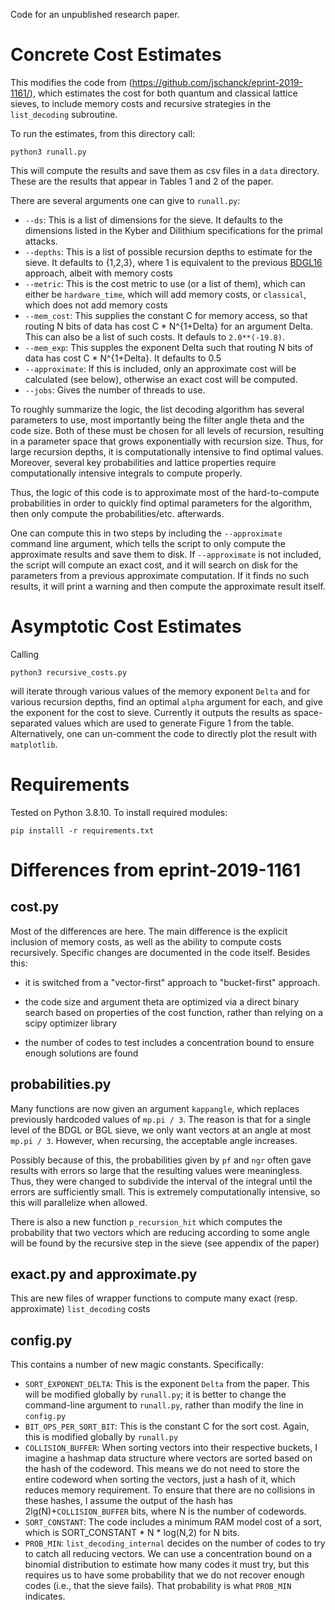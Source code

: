 Code for an unpublished research paper.

# Concrete Cost Estimates
This modifies the code from (https://github.com/jschanck/eprint-2019-1161/), which estimates the cost for both quantum and classical lattice sieves, to include memory costs and recursive strategies in the `list_decoding` subroutine.

To run the estimates, from this directory call:

```
python3 runall.py
```

This will compute the results and save them as csv files in a `data` directory. These are the results that appear in Tables 1 and 2 of the paper.

There are several arguments one can give to `runall.py`:

- `--ds`: This is a list of dimensions for the sieve. It defaults to the dimensions listed in the Kyber and Dilithium specifications for the primal attacks.
- `--depths`: This is a list of possible recursion depths to estimate for the sieve. It defaults to {1,2,3}, where 1 is equivalent to the previous [BDGL16](https://eprint.iacr.org/2015/1128) approach, albeit with memory costs
- `--metric`: This is the cost metric to use (or a list of them), which can either be `hardware_time`, which will add memory costs, or `classical`, which does not add memory costs
- `--mem_cost`: This supplies the constant C for memory access, so that routing N bits of data has cost C * N^{1+Delta} for an argument Delta. This can also be a list of such costs. It defauls to `2.0**(-19.8)`.
- `--mem_exp`: This supples the exponent Delta such that routing N bits of data has cost C * N^{1+Delta}. It defaults to 0.5
- `--approximate`: If this is included, only an approximate cost will be calculated (see below), otherwise an exact cost will be computed.
- `--jobs`: Gives the number of threads to use.

To roughly summarize the logic, the list decoding algorithm has several parameters to use, most importantly being the filter angle theta and the code size. Both of these must be chosen for all levels of recursion, resulting in a parameter space that grows exponentially with recursion size. Thus, for large recursion depths, it is computationally intensive to find optimal values. Moreover, several key probabilities and lattice properties require computationally intensive integrals to compute properly. 

Thus, the logic of this code is to approximate most of the hard-to-compute probabilities in order to quickly find optimal parameters for the algorithm, then only compute the probabilities/etc. afterwards.

One can compute this in two steps by including the `--approximate` command line argument, which tells the script to only compute the approximate results and save them to disk. If `--approximate` is not included, the script will compute an exact cost, and it will search on disk for the parameters from a previous approximate computation. If it finds no such results, it will print a warning and then compute the approximate result itself.

# Asymptotic Cost Estimates

Calling

```
python3 recursive_costs.py
```
will iterate through various values of the memory exponent `Delta` and for various recursion depths, find an optimal `alpha` argument for each, and give the exponent for the cost to sieve. Currently it outputs the results as space-separated values which are used to generate Figure 1 from the table. Alternatively, one can un-comment the code to directly plot the result with `matplotlib`.

# Requirements

Tested on Python 3.8.10. To install required modules:

```
pip installl -r requirements.txt
```

# Differences from eprint-2019-1161

## cost.py

Most of the differences are here. The main difference is the explicit inclusion of memory costs, as well as the ability to compute costs recursively. Specific changes are documented in the code itself. Besides this:

- it is switched from a "vector-first" approach to "bucket-first" approach.

- the code size and argument theta are optimized via a direct binary search based on properties of the cost function, rather than relying on a scipy optimizer library

- the number of codes to test includes a concentration bound to ensure enough solutions are found

## probabilities.py

Many functions are now given an argument `kappangle`, which replaces previously hardcoded values of `mp.pi / 3`. The reason is that for a single level of the BDGL or BGL sieve, we only want vectors at an angle at most `mp.pi / 3`. However, when recursing, the acceptable angle increases. 

Possibly because of this, the probabilities given by `pf` and `ngr` often gave results with errors so large that the resulting values were meaningless. Thus, they were changed to subdivide the interval of the integral until the errors are sufficiently small. This is extremely computationally intensive, so this will parallelize when allowed.

There is also a new function `p_recursion_hit` which computes the probability that two vectors which are reducing according to some angle will be found by the recursive step in the sieve (see appendix of the paper)

## exact.py and approximate.py
This are new files of wrapper functions to compute many exact (resp. approximate) `list_decoding` costs

## config.py

This contains a number of new magic constants. Specifically:

- `SORT_EXPONENT_DELTA`: This is the exponent `Delta` from the paper. This will be modified globally by `runall.py`; it is better to change the command-line argument to `runall.py`, rather than modify the line in `config.py`
- `BIT_OPS_PER_SORT_BIT`: This is the constant C for the sort cost. Again, this is modified globally by `runall.py`
- `COLLISION_BUFFER`: When sorting vectors into their respective buckets, I imagine a hashmap data structure where vectors are sorted based on the hash of the codeword. This means we do not need to store the entire codeword when sorting the vectors, just a hash of it, which reduces memory requirement. To ensure that there are no collisions in these hashes, I assume the output of the hash has 2lg(N)+`COLLISION_BUFFER` bits, where N is the number of codewords.
- `SORT_CONSTANT`: The code includes a minimum RAM model cost of a sort, which is SORT_CONSTANT * N * log(N,2) for N bits.
- `PROB_MIN`: `list_decoding_internal` decides on the number of codes to try to catch all reducing vectors. We can use a concentration bound on a binomial distribution to estimate how many codes it must try, but this requires us to have some probability that we do not recover enough codes (i.e., that the sieve fails). That probability is what `PROB_MIN` indicates.

